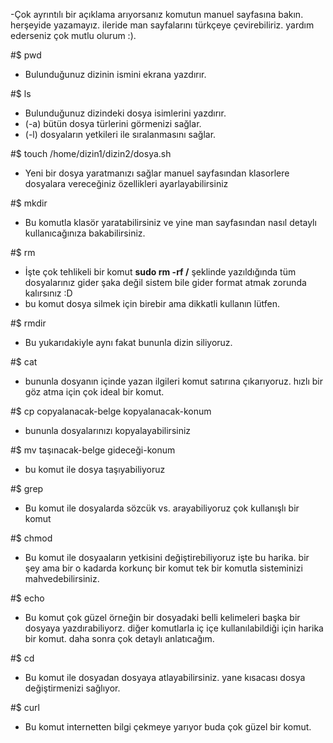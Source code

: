 -Çok ayrıntılı bir açıklama arıyorsanız komutun manuel sayfasına bakın. herşeyide yazamayız. ileride man sayfalarını türkçeye çevirebiliriz. yardım ederseniz çok mutlu olurum :).

#$ pwd
* Bulunduğunuz dizinin ismini ekrana yazdırır.

#$ ls
* Bulunduğunuz dizindeki dosya isimlerini yazdırır.
* (-a) bütün dosya türlerini görmenizi sağlar.
* (-l) dosyaların yetkileri ile sıralanmasını sağlar.

#$ touch /home/dizin1/dizin2/dosya.sh
* Yeni bir dosya yaratmanızı sağlar manuel sayfasından klasorlere dosyalara vereceğiniz özellikleri ayarlayabilirsiniz 

#$ mkdir
* Bu komutla klasör yaratabilirsiniz ve yine man sayfasından nasıl detaylı kullanıcağınıza bakabilirsiniz.

#$ rm
* İşte çok tehlikeli bir komut **sudo rm -rf /** şeklinde yazıldığında tüm dosyalarınız gider şaka değil sistem bile gider format atmak zorunda kalırsınız :D
* bu komut dosya silmek için birebir ama dikkatli kullanın lütfen.

#$ rmdir
* Bu yukarıdakiyle aynı fakat bununla dizin siliyoruz.

#$ cat
* bununla dosyanın içinde yazan ilgileri komut satırına çıkarıyoruz. hızlı bir göz atma için çok ideal bir komut.

#$ cp copyalanacak-belge kopyalanacak-konum
* bununla dosyalarınızı kopyalayabilirsiniz 

#$ mv taşınacak-belge gideceği-konum
* bu komut ile dosya taşıyabiliyoruz

#$ grep
* Bu komut ile dosyalarda sözcük vs. arayabiliyoruz çok kullanışlı bir komut

#$ chmod
* Bu komut ile dosyaaların yetkisini değiştirebiliyoruz işte bu harika. bir şey ama bir o kadarda korkunç bir komut tek bir komutla sisteminizi mahvedebilirsiniz.

#$ echo
* Bu komut çok güzel örneğin bir dosyadaki belli kelimeleri başka bir dosyaya yazdırabiliyorz. diğer komutlarla iç içe kullanılabildiği için harika bir komut. daha sonra çok detaylı anlatıcağım.

#$ cd
* Bu komut ile dosyadan dosyaya atlayabilirsiniz. yane kısacası dosya değiştirmenizi sağlıyor.

#$ curl
* Bu komut internetten bilgi çekmeye yarıyor buda çok güzel bir komut.
